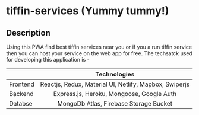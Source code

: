 # tiffin-services (Yummy tummy!)

## Description

Using this PWA find best tiffin services near you or if you a run tiffin service then you can host your service on the web app for free. The techsatck used for developing this application is -

|          |                      Technologies                      |
| -------- | :----------------------------------------------------: |
| Frontend | Reactjs, Redux, Material UI, Netlify, Mapbox, Swiperjs |
| Backend  |       Express.js, Heroku, Mongoose, Google Auth        |
| Databse  |         MongoDb Atlas, Firebase Storage Bucket         |
